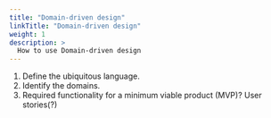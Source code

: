 ```yaml
---
title: "Domain-driven design"
linkTitle: "Domain-driven design"
weight: 1
description: >
  How to use Domain-driven design
---
```


1. Define the ubiquitous language.
2. Identify the domains.
3. Required functionality for a minimum viable product (MVP)? User stories(?)



